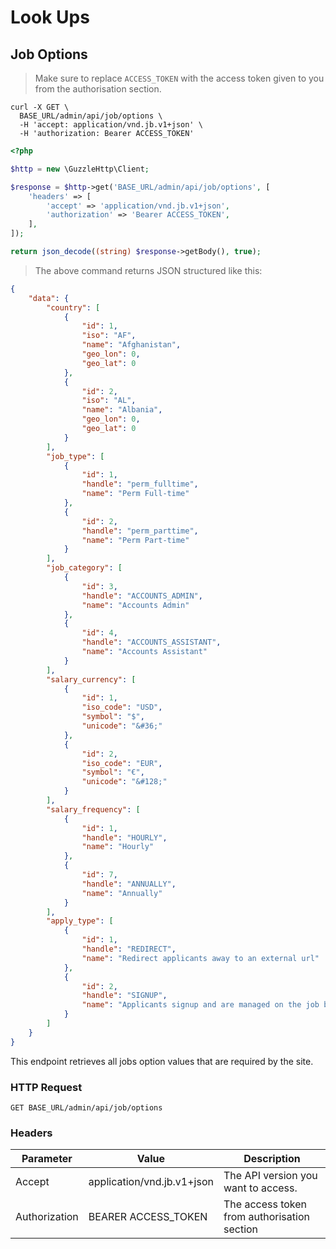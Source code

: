 # Look Ups 

## Job Options

> Make sure to replace `ACCESS_TOKEN` with the access token given to you from the authorisation section.

```shell
curl -X GET \
  BASE_URL/admin/api/job/options \
  -H 'accept: application/vnd.jb.v1+json' \
  -H 'authorization: Bearer ACCESS_TOKEN'
```

```php
<?php

$http = new \GuzzleHttp\Client;

$response = $http->get('BASE_URL/admin/api/job/options', [
    'headers' => [
        'accept' => 'application/vnd.jb.v1+json',
        'authorization' => 'Bearer ACCESS_TOKEN',
    ],
]);

return json_decode((string) $response->getBody(), true);
```

> The above command returns JSON structured like this:

```json
{
    "data": {
        "country": [
            {
                "id": 1,
                "iso": "AF",
                "name": "Afghanistan",
                "geo_lon": 0,
                "geo_lat": 0
            },
            {
                "id": 2,
                "iso": "AL",
                "name": "Albania",
                "geo_lon": 0,
                "geo_lat": 0
            }
        ],
        "job_type": [
            {
                "id": 1,
                "handle": "perm_fulltime",
                "name": "Perm Full-time"
            },
            {
                "id": 2,
                "handle": "perm_parttime",
                "name": "Perm Part-time"
            }
        ],
        "job_category": [
            {
                "id": 3,
                "handle": "ACCOUNTS_ADMIN",
                "name": "Accounts Admin"
            },
            {
                "id": 4,
                "handle": "ACCOUNTS_ASSISTANT",
                "name": "Accounts Assistant"
            }
        ],
        "salary_currency": [
            {
                "id": 1,
                "iso_code": "USD",
                "symbol": "$",
                "unicode": "&#36;"
            },
            {
                "id": 2,
                "iso_code": "EUR",
                "symbol": "€",
                "unicode": "&#128;"
            }
        ],
        "salary_frequency": [
            {
                "id": 1,
                "handle": "HOURLY",
                "name": "Hourly"
            },
            {
                "id": 7,
                "handle": "ANNUALLY",
                "name": "Annually"
            }
        ],
        "apply_type": [
            {
                "id": 1,
                "handle": "REDIRECT",
                "name": "Redirect applicants away to an external url"
            },
            {
                "id": 2,
                "handle": "SIGNUP",
                "name": "Applicants signup and are managed on the job board"
            }
        ]
    }
}
```

This endpoint retrieves all jobs option values that are required by the site.

### HTTP Request

`GET BASE_URL/admin/api/job/options`

### Headers

Parameter | Value | Description
--------- | ------- | -----------
Accept | application/vnd.jb.v1+json | The API version you want to access. 
Authorization | BEARER ACCESS_TOKEN | The access token from authorisation section